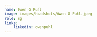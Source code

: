 ```yaml
---
name: Owen G Puhl
image: images/headshots/Owen G Puhl.jpeg
role: ug
links:
    linkedin: owenpuhl
---
```

